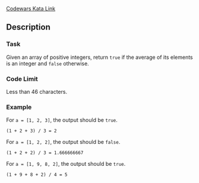 [Codewars Kata Link](https://www.codewars.com/kata/58e2835b5e2ad23be1000044)

## Description

### Task

Given an array of positive integers, return `true` if the average of its elements is an integer and `false` otherwise.

### Code Limit

Less than 46 characters.

### Example

For `a = [1, 2, 3]`, the output should be `true`.

`(1 + 2 + 3) / 3 = 2`

For `a = [1, 2, 2]`, the output should be `false`.

`(1 + 2 + 2) / 3 = 1.666666667`

For `a = [1, 9, 8, 2]`, the output should be `true`.

`(1 + 9 + 8 + 2) / 4 = 5`
